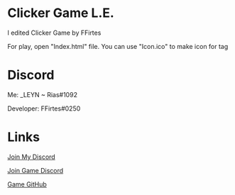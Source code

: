 # Clicker Game L.E.
I edited Clicker Game by FFirtes

For play, open "Index.html" file.
You can use "Icon.ico" to make icon for tag

# Discord
Me: _LEYN ~ Rias#1092

Developer: FFirtes#0250
# Links

[Join My Discord](https://discord.gg/ftGX4rX)

[Join Game Discord](https://discord.gg/pnBSeS2)

[Game GitHub](https://github.com/FFirtes/ClickerGame)
